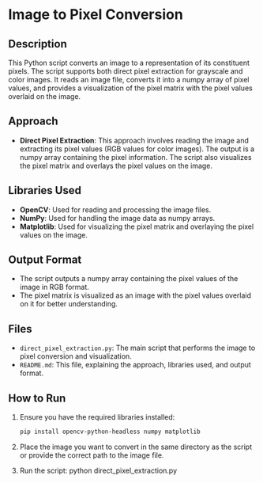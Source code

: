 # Image to Pixel Conversion

## Description
This Python script converts an image to a representation of its constituent pixels. The script supports both direct pixel extraction for grayscale and color images. It reads an image file, converts it into a numpy array of pixel values, and provides a visualization of the pixel matrix with the pixel values overlaid on the image.

## Approach
- **Direct Pixel Extraction**: This approach involves reading the image and extracting its pixel values (RGB values for color images). The output is a numpy array containing the pixel information. The script also visualizes the pixel matrix and overlays the pixel values on the image.

## Libraries Used
- **OpenCV**: Used for reading and processing the image files.
- **NumPy**: Used for handling the image data as numpy arrays.
- **Matplotlib**: Used for visualizing the pixel matrix and overlaying the pixel values on the image.

## Output Format
- The script outputs a numpy array containing the pixel values of the image in RGB format.
- The pixel matrix is visualized as an image with the pixel values overlaid on it for better understanding.

## Files
- `direct_pixel_extraction.py`: The main script that performs the image to pixel conversion and visualization.
- `README.md`: This file, explaining the approach, libraries used, and output format.

## How to Run
1. Ensure you have the required libraries installed:
   ```sh
   pip install opencv-python-headless numpy matplotlib
   
2. Place the image you want to convert in the same directory as the script or provide the correct path to the image file.

3. Run the script:
   python direct_pixel_extraction.py